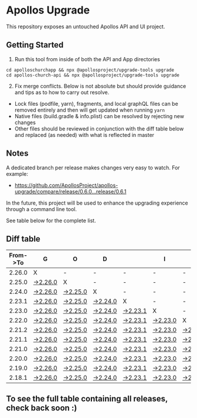 # Apollos Upgrade

This repository exposes an untouched Apollos API and UI project.

## Getting Started

1. Run this tool from inside of both the API and App directories

```
cd apolloschurchapp && npx @apollosproject/upgrade-tools upgrade
cd apollos-church-api && npx @apollosproject/upgrade-tools upgrade
```

2. Fix merge conflicts. Below is not absolute but should provide guidance and tips as to how to carry out resolve.
* Lock files (podfile, yarn), fragments, and local graphQL files can be removed entirely and then will get updated when running `yarn`
* Native files (build.gradle & info.plist) can be resolved by rejecting new changes
* Other files should be reviewed in conjunction with the diff table below and replaced (as needed) with what is reflected in master

## Notes

A dedicated branch per release makes changes very easy
to watch. For example:

* https://github.com/ApollosProject/apollos-upgrade/compare/release/0.6.0...release/0.6.1

In the future, this project will be used to enhance the upgrading experience through a command line tool.

See table below for the complete list.

## Diff table

| From->To | G                                                                                                    | O                                                                                                    | D                                                                                                    |                                                                                                      | I                                                                                                    | S                                                                                                    |                                                                                                      | G                                                                                                    | O                                                                                                    | O                                                                                                    | D                                                                                                    | !   |
| -------- | ---------------------------------------------------------------------------------------------------- | ---------------------------------------------------------------------------------------------------- | ---------------------------------------------------------------------------------------------------- | ---------------------------------------------------------------------------------------------------- | ---------------------------------------------------------------------------------------------------- | ---------------------------------------------------------------------------------------------------- | ---------------------------------------------------------------------------------------------------- | ---------------------------------------------------------------------------------------------------- | ---------------------------------------------------------------------------------------------------- | ---------------------------------------------------------------------------------------------------- | ---------------------------------------------------------------------------------------------------- | --- |
| 2.26.0   | X                                                                                                    | -                                                                                                    | -                                                                                                    | -                                                                                                    | -                                                                                                    | -                                                                                                    | -                                                                                                    | -                                                                                                    | -                                                                                                    | -                                                                                                    | -                                                                                                    | -   |
| 2.25.0   | [->2.26.0](https://github.com/ApollosProject/apollos-upgrade/compare/release/2.25.0..release/2.26.0) | X                                                                                                    | -                                                                                                    | -                                                                                                    | -                                                                                                    | -                                                                                                    | -                                                                                                    | -                                                                                                    | -                                                                                                    | -                                                                                                    | -                                                                                                    | -   |
| 2.24.0   | [->2.26.0](https://github.com/ApollosProject/apollos-upgrade/compare/release/2.24.0..release/2.26.0) | [->2.25.0](https://github.com/ApollosProject/apollos-upgrade/compare/release/2.24.0..release/2.25.0) | X                                                                                                    | -                                                                                                    | -                                                                                                    | -                                                                                                    | -                                                                                                    | -                                                                                                    | -                                                                                                    | -                                                                                                    | -                                                                                                    | -   |
| 2.23.1   | [->2.26.0](https://github.com/ApollosProject/apollos-upgrade/compare/release/2.23.1..release/2.26.0) | [->2.25.0](https://github.com/ApollosProject/apollos-upgrade/compare/release/2.23.1..release/2.25.0) | [->2.24.0](https://github.com/ApollosProject/apollos-upgrade/compare/release/2.23.1..release/2.24.0) | X                                                                                                    | -                                                                                                    | -                                                                                                    | -                                                                                                    | -                                                                                                    | -                                                                                                    | -                                                                                                    | -                                                                                                    | -   |
| 2.23.0   | [->2.26.0](https://github.com/ApollosProject/apollos-upgrade/compare/release/2.23.0..release/2.26.0) | [->2.25.0](https://github.com/ApollosProject/apollos-upgrade/compare/release/2.23.0..release/2.25.0) | [->2.24.0](https://github.com/ApollosProject/apollos-upgrade/compare/release/2.23.0..release/2.24.0) | [->2.23.1](https://github.com/ApollosProject/apollos-upgrade/compare/release/2.23.0..release/2.23.1) | X                                                                                                    | -                                                                                                    | -                                                                                                    | -                                                                                                    | -                                                                                                    | -                                                                                                    | -                                                                                                    | -   |
| 2.22.0   | [->2.26.0](https://github.com/ApollosProject/apollos-upgrade/compare/release/2.22.0..release/2.26.0) | [->2.25.0](https://github.com/ApollosProject/apollos-upgrade/compare/release/2.22.0..release/2.25.0) | [->2.24.0](https://github.com/ApollosProject/apollos-upgrade/compare/release/2.22.0..release/2.24.0) | [->2.23.1](https://github.com/ApollosProject/apollos-upgrade/compare/release/2.22.0..release/2.23.1) | [->2.23.0](https://github.com/ApollosProject/apollos-upgrade/compare/release/2.22.0..release/2.23.0) | X                                                                                                    | -                                                                                                    | -                                                                                                    | -                                                                                                    | -                                                                                                    | -                                                                                                    | -   |
| 2.21.2   | [->2.26.0](https://github.com/ApollosProject/apollos-upgrade/compare/release/2.21.2..release/2.26.0) | [->2.25.0](https://github.com/ApollosProject/apollos-upgrade/compare/release/2.21.2..release/2.25.0) | [->2.24.0](https://github.com/ApollosProject/apollos-upgrade/compare/release/2.21.2..release/2.24.0) | [->2.23.1](https://github.com/ApollosProject/apollos-upgrade/compare/release/2.21.2..release/2.23.1) | [->2.23.0](https://github.com/ApollosProject/apollos-upgrade/compare/release/2.21.2..release/2.23.0) | [->2.22.0](https://github.com/ApollosProject/apollos-upgrade/compare/release/2.21.2..release/2.22.0) | X                                                                                                    | -                                                                                                    | -                                                                                                    | -                                                                                                    | -                                                                                                    | -   |
| 2.21.1   | [->2.26.0](https://github.com/ApollosProject/apollos-upgrade/compare/release/2.21.1..release/2.26.0) | [->2.25.0](https://github.com/ApollosProject/apollos-upgrade/compare/release/2.21.1..release/2.25.0) | [->2.24.0](https://github.com/ApollosProject/apollos-upgrade/compare/release/2.21.1..release/2.24.0) | [->2.23.1](https://github.com/ApollosProject/apollos-upgrade/compare/release/2.21.1..release/2.23.1) | [->2.23.0](https://github.com/ApollosProject/apollos-upgrade/compare/release/2.21.1..release/2.23.0) | [->2.22.0](https://github.com/ApollosProject/apollos-upgrade/compare/release/2.21.1..release/2.22.0) | [->2.21.2](https://github.com/ApollosProject/apollos-upgrade/compare/release/2.21.1..release/2.21.2) | X                                                                                                    | -                                                                                                    | -                                                                                                    | -                                                                                                    | -   |
| 2.21.0   | [->2.26.0](https://github.com/ApollosProject/apollos-upgrade/compare/release/2.21.0..release/2.26.0) | [->2.25.0](https://github.com/ApollosProject/apollos-upgrade/compare/release/2.21.0..release/2.25.0) | [->2.24.0](https://github.com/ApollosProject/apollos-upgrade/compare/release/2.21.0..release/2.24.0) | [->2.23.1](https://github.com/ApollosProject/apollos-upgrade/compare/release/2.21.0..release/2.23.1) | [->2.23.0](https://github.com/ApollosProject/apollos-upgrade/compare/release/2.21.0..release/2.23.0) | [->2.22.0](https://github.com/ApollosProject/apollos-upgrade/compare/release/2.21.0..release/2.22.0) | [->2.21.2](https://github.com/ApollosProject/apollos-upgrade/compare/release/2.21.0..release/2.21.2) | [->2.21.1](https://github.com/ApollosProject/apollos-upgrade/compare/release/2.21.0..release/2.21.1) | X                                                                                                    | -                                                                                                    | -                                                                                                    | -   |
| 2.20.0   | [->2.26.0](https://github.com/ApollosProject/apollos-upgrade/compare/release/2.20.0..release/2.26.0) | [->2.25.0](https://github.com/ApollosProject/apollos-upgrade/compare/release/2.20.0..release/2.25.0) | [->2.24.0](https://github.com/ApollosProject/apollos-upgrade/compare/release/2.20.0..release/2.24.0) | [->2.23.1](https://github.com/ApollosProject/apollos-upgrade/compare/release/2.20.0..release/2.23.1) | [->2.23.0](https://github.com/ApollosProject/apollos-upgrade/compare/release/2.20.0..release/2.23.0) | [->2.22.0](https://github.com/ApollosProject/apollos-upgrade/compare/release/2.20.0..release/2.22.0) | [->2.21.2](https://github.com/ApollosProject/apollos-upgrade/compare/release/2.20.0..release/2.21.2) | [->2.21.1](https://github.com/ApollosProject/apollos-upgrade/compare/release/2.20.0..release/2.21.1) | [->2.21.0](https://github.com/ApollosProject/apollos-upgrade/compare/release/2.20.0..release/2.21.0) | X                                                                                                    | -                                                                                                    | -   |
| 2.19.0   | [->2.26.0](https://github.com/ApollosProject/apollos-upgrade/compare/release/2.19.0..release/2.26.0) | [->2.25.0](https://github.com/ApollosProject/apollos-upgrade/compare/release/2.19.0..release/2.25.0) | [->2.24.0](https://github.com/ApollosProject/apollos-upgrade/compare/release/2.19.0..release/2.24.0) | [->2.23.1](https://github.com/ApollosProject/apollos-upgrade/compare/release/2.19.0..release/2.23.1) | [->2.23.0](https://github.com/ApollosProject/apollos-upgrade/compare/release/2.19.0..release/2.23.0) | [->2.22.0](https://github.com/ApollosProject/apollos-upgrade/compare/release/2.19.0..release/2.22.0) | [->2.21.2](https://github.com/ApollosProject/apollos-upgrade/compare/release/2.19.0..release/2.21.2) | [->2.21.1](https://github.com/ApollosProject/apollos-upgrade/compare/release/2.19.0..release/2.21.1) | [->2.21.0](https://github.com/ApollosProject/apollos-upgrade/compare/release/2.19.0..release/2.21.0) | [->2.20.0](https://github.com/ApollosProject/apollos-upgrade/compare/release/2.19.0..release/2.20.0) | X                                                                                                    | -   |
| 2.18.1   | [->2.26.0](https://github.com/ApollosProject/apollos-upgrade/compare/release/2.18.1..release/2.26.0) | [->2.25.0](https://github.com/ApollosProject/apollos-upgrade/compare/release/2.18.1..release/2.25.0) | [->2.24.0](https://github.com/ApollosProject/apollos-upgrade/compare/release/2.18.1..release/2.24.0) | [->2.23.1](https://github.com/ApollosProject/apollos-upgrade/compare/release/2.18.1..release/2.23.1) | [->2.23.0](https://github.com/ApollosProject/apollos-upgrade/compare/release/2.18.1..release/2.23.0) | [->2.22.0](https://github.com/ApollosProject/apollos-upgrade/compare/release/2.18.1..release/2.22.0) | [->2.21.2](https://github.com/ApollosProject/apollos-upgrade/compare/release/2.18.1..release/2.21.2) | [->2.21.1](https://github.com/ApollosProject/apollos-upgrade/compare/release/2.18.1..release/2.21.1) | [->2.21.0](https://github.com/ApollosProject/apollos-upgrade/compare/release/2.18.1..release/2.21.0) | [->2.20.0](https://github.com/ApollosProject/apollos-upgrade/compare/release/2.18.1..release/2.20.0) | [->2.19.0](https://github.com/ApollosProject/apollos-upgrade/compare/release/2.18.1..release/2.19.0) | X   |

## To see the full table containing all releases, check back soon :)
